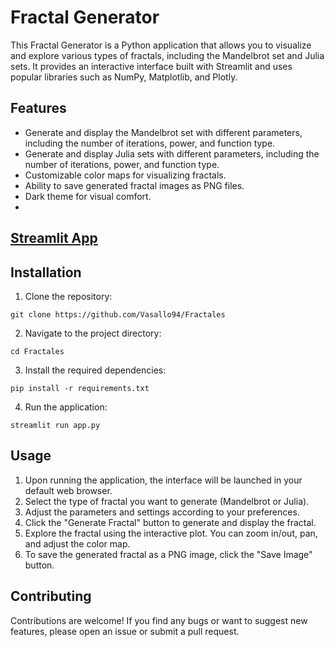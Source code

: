 # Fractal Generator

This Fractal Generator is a Python application that allows you to visualize and explore various types of fractals, including the Mandelbrot set and Julia sets. It provides an interactive interface built with Streamlit and uses popular libraries such as NumPy, Matplotlib, and Plotly.

## Features

- Generate and display the Mandelbrot set with different parameters, including the number of iterations, power, and function type.
- Generate and display Julia sets with different parameters, including the number of iterations, power, and function type.
- Customizable color maps for visualizing fractals.
- Ability to save generated fractal images as PNG files.
- Dark theme for visual comfort.
- 
## [Streamlit App](https://vasallo94-fractales-fractales-wg6rue.streamlit.app)

## Installation

1. Clone the repository:

```shell
git clone https://github.com/Vasallo94/Fractales
```

2. Navigate to the project directory:
```shell
cd Fractales
```

3. Install the required dependencies:
```shell
pip install -r requirements.txt
```
4. Run the application:
```shell
streamlit run app.py
```
## Usage

1. Upon running the application, the interface will be launched in your default web browser.
2. Select the type of fractal you want to generate (Mandelbrot or Julia).
3. Adjust the parameters and settings according to your preferences.
4. Click the "Generate Fractal" button to generate and display the fractal.
5. Explore the fractal using the interactive plot. You can zoom in/out, pan, and adjust the color map.
6. To save the generated fractal as a PNG image, click the "Save Image" button.

## Contributing

Contributions are welcome! If you find any bugs or want to suggest new features, please open an issue or submit a pull request.
